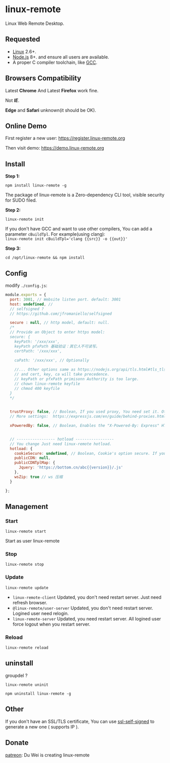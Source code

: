 # linux-remote
<!-- A Webside Remote Desktop of Linux. -->
Linux Web Remote Desktop.

## Requested
- [Linux](https://github.com/torvalds/linux) 2.6+.
- [Node.js](https://nodejs.org) 8+. and ensure all users are available.
- A proper C compiler toolchain, like [GCC](https://gcc.gnu.org/).
## Browsers Compatibility
Latest **Chrome** And Latest **Firefox** work fine. 

Not ___IE___.

**Edge** and **Safari** unknown(it should be OK).

## Online Demo
First register a new user: 
https://register.linux-remote.org

Then visit demo:
https://demo.linux-remote.org

## Install
**Step 1:**

`npm install linux-remote -g`

The package of linux-remote  is a Zero-dependency CLI tool, <!--One file one command. Easily -->visible security for SUDO filed.

**Step 2:**

`linux-remote init`

If you don't have GCC and want to use other compilers, You can add a parameter `cBuildTpl`. For example(using clang):<br>
`linux-remote init cBuildTpl='clang {{src}} -o {{out}}'`

<!-- This command requires root authority. -->
**Step 3:**
```
cd /opt/linux-remote && npm install
```
## Config

modify `./config.js`:
```js
module.exports = {
  port: 3001, // Website listen port. default: 3001
  host: undefined, // 
  // selfsigned ?
  // https://github.com/jfromaniello/selfsigned

  secure : null, // http model, default: null.
  /*
  // Provide an Object to enter https model: 
  secure: {
    keyPath: '/xxx/xxx', 
    keyPath pfxPath 基础验证：其它人不可读写。
    certPath: '/xxx/xxx', 
    
    caPath: '/xxx/xxx', // Optionally

    //... Other options same as https://nodejs.org/api/tls.html#tls_tls_createsecurecontext_options
    // and cert, key, ca will take precedence.
    // keyPath or pfxPath primisonn Authority is too large.  
    // chown linux-remote keyfile
    // chmod 400 keyfile
  }
  */

  
  trustProxy: false, // Boolean, If you used proxy, You need set it. Otherwise, you will not get the real IP when you login.
  // More settings:  https://expressjs.com/en/guide/behind-proxies.html

  xPoweredBy: false, // Boolean, Enables the "X-Powered-By: Express" HTTP header.


  // ----------------- hotload -----------------
  // You change Just need linux-remote hotload.
  hotload: {
    cookieSecure: undefined, // Boolean, Cookie's option secure. If you are use https, You can set it true.
    publicCDN: null,
    publicCDNTplMap: {
      Jquery: 'https://bottom.cn/abc{{version}}/.js'
    },
    wsZip: true // ws 压缩
  }

};
```
## Management
<!-- manager 去掉。
You can add a normal user for management. So you will not need to enter `sudo`.
- add manager: `usermod -a -G linux-remote username`
- remove manager: `gpasswd -d username linux-remote`--> 
<!-- WTF name of gpasswd https://unix.stackexchange.com/questions/10852/whats-the-difference-between-sbin-nologin-and-bin-false -->
### Start 
`linux-remote start`

Start as user linux-remote
### Stop 
`linux-remote stop`

### Update 
`linux-remote update`
- `linux-remote-client` Updated, you don't need restart server. Just need refresh browser.
- `@linux-remote/user-server` Updated, you don't need restart server. Logined user need relogin.
- `linux-remote-server` Updated, you need restart server.  All logined user force logout when you restart server.

### Reload 
`linux-remote reload`
<!--
## hotload 
`linux-remote hotload`
-->
## uninstall 
groupdel ?
```
linux-remote uninit

npm uninstall linux-remote -g
```

## Other
<!--Configured with SSL certificate, your connection ( https and wss ) is secure. And you don't need verifying the Host Key first time like SSH.-->
If you don't have an SSL/TLS certificate, You can use [ssl-self-signed](https://github.com/linux-remote/ssl-self-signed) to generate a new one ( supports IP ).

## Donate
[patreon](https://www.patreon.com/hezedu): Du Wei is creating linux-remote

<!-- | Paypal | AliPay | WechatPay |
| ------------- | ------------- | ------------- |
| <a href="https://www.paypal.me/hezedu" target="_blank"><img src="https://www.paypalobjects.com/webstatic/paypalme/images/pp_logo_small.png" width="150"></a> | <img src="https://github.com/hezedu/SomethingBoring/blob/master/pay/alipay.png?raw=true&v=2" width="150"> | <img src="https://github.com/hezedu/SomethingBoring/blob/master/pay/wxpay.png?raw=true&v=2" width="150"> -->

